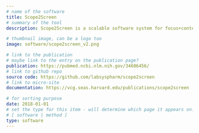 ```yaml
---
# name of the software
title: Scope2Screen
# summary of the tool
description: Scope2Screen is a scalable software system for focus+context exploration and annotation of whole-slide, high-plex, tissue images. Our approach scales to analyzing 100GB images of 10^9 or more pixels per channel, containing millions of individual cells. A multidisciplinary team of visualization experts, microscopists, and pathologists identified key image exploration and annotation tasks involving finding, magnifying, quantifying, and organizing regions of interest (ROIs) in an intuitive and cohesive manner.

# thumbnail image, can be a logo too
image: software/scope2screen_v2.png

# link to the publication
# maybe link to the entry on the publication page?
publication: https://pubmed.ncbi.nlm.nih.gov/34606456/
# link to github repo
source code: https://github.com/labsyspharm/scope2screen
# link to micro-site
documentation: https://vcg.seas.harvard.edu/publications/scope2screen

# for sorting purpose
date: 2018-01-01
# set the type for this item - will determine which page it appears on:
# [ software | method ]
type: software
---
```

